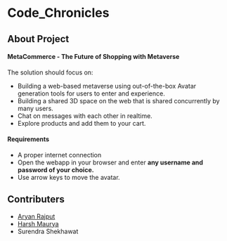 # Code_Chronicles

## About Project
#### MetaCommerce - The Future of Shopping with Metaverse

The solution should focus on:
- Building a web-based metaverse using out-of-the-box Avatar generation tools for users to enter and
experience.
- Building a shared 3D space on the web that is shared concurrently by many users. 
- Chat on messages with each other in realtime.
- Explore products and add them to your cart.

#### Requirements

- A proper internet connection
- Open the webapp in your browser and enter **any username and password of your choice.**
- Use arrow keys to move the avatar.

## Contributers

- [Aryan Rajput](https://github.com/AryanRajput2083)
- [Harsh Maurya](https://github.com/Harsh-byte-369)
- Surendra Shekhawat
